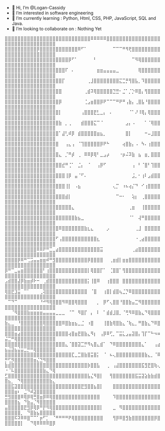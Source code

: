- 👋 Hi, I’m @Logan-Cassidy
- 👀 I’m interested in software engineering
- 🌱 I’m currently learning : Python, Html, CSS, PHP, JavaScript, SQL and Java.
- 💞️ I’m looking to collaborate on : Nothing Yet

⣿⣿⣿⣿⣿⣿⣿⣿⣿⣿⣿⣿⣿⣿⣿⣿⣿⣿⣿⣿⣿⣿⣿⣿⣿⣿⣿⠿⠿⠿⠿⠿⣿⣿⣿⣿⣿⣿⣿⣿⣿⣿⣿⣿⣿⣿⣿⣿⣿⣿⣿⣿⣿⣿⣿⣿⣿⣿⣿⣿⣿⣿⣿⣿⣿
⣿⣿⣿⣿⣿⣿⣿⣿⣿⣿⡿⣿⣿⣿⣿⣿⣿⣿⣿⣿⣿⣿⣿⠿⠋⠁⠀⠀⠀⠀⠀⠀⠀⠀⠉⠉⠉⠛⠻⢟⣿⣿⣿⣿⣿⣿⣿⣿⣿⣿⣿⣿⣿⣿⣿⣿⣿⣿⣿⣿⣿⣿⣿⣿⣿
⣿⣿⣿⣿⣿⣿⣿⣿⣿⣿⣿⣿⣿⣿⣿⣿⣿⣿⣿⣿⡿⠋⠁⠀⠀⠀⠀⠀⠃⠀⠀⠀⠀⠀⠀⠀⠀⠀⠀⠀⠉⠻⢿⣿⣿⣿⣿⣿⣿⣿⣿⣿⣿⣿⣿⣿⣿⣿⣿⣿⣿⣿⣿⣿⣿
⣿⣿⣿⣿⣿⣿⣿⣿⣿⣿⣿⣿⣿⣿⣿⣿⣿⣿⣿⠏⠀⠄⠀⠀⠀⠀⠀⠀⠀⣶⣶⣤⣤⣤⣤⣀⠀⠀⠀⠀⠀⠀⢿⣿⣿⣿⣿⣿⣿⣿⣿⣿⣿⣿⣿⣿⣿⣿⣿⣿⣿⣿⣿⣿⣿
⣿⣿⣿⣿⣿⣿⣿⣿⣿⣿⣿⣿⣿⣿⣿⣿⣿⣿⡏⠀⠀⠀⠀⠀⠀⠀⢀⣸⣿⣿⣿⣿⣿⣿⣿⣿⣍⣉⡛⢻⣿⣧⡀⠹⣿⣿⣿⣿⣿⣿⣿⣿⣿⣿⣿⣿⣿⣿⣿⣿⣿⣿⣿⣿⣿
⣿⣿⣿⣿⣿⣿⣿⣿⣿⣿⣿⣿⣿⣿⣿⣿⣿⣿⠀⠀⠀⠀⠀⠀⠀⢀⣾⠽⢿⣿⣿⣿⣿⣿⣙⣛⠂⣈⠁⡈⡑⠿⣿⡄⢻⣿⣿⣿⣿⣿⣿⣿⣿⣿⣿⣿⣿⣿⣿⣿⣿⣿⣿⣿⣿
⣿⣿⣿⣿⣿⣿⣿⣿⣿⣿⣿⣿⣿⣿⣿⣿⣿⡿⠀⠀⠀⠀⠀⠀⠀⢈⣠⣶⣿⣿⡿⠟⠉⠉⠉⠛⠟⠛⢠⣷⡄⢀⣿⣧⠘⣿⣿⣿⣿⣿⣿⣿⣿⣿⣿⣿⣿⣿⣿⣿⣿⣿⣿⣿⣿
⣿⣿⣿⣿⣿⣿⣿⣿⣿⣿⣿⣿⣿⣿⣿⣿⣿⡇⠀⠀⠀⠀⠀⠀⢠⣿⣿⣿⣟⣃⣀⡄⠀⠄⠀⠀⠀⠀⠀⠈⠁⠜⠸⢿⡄⢿⣿⣿⣿⣿⣿⣿⣿⣿⣿⣿⣿⣿⣿⣿⣿⣿⣿⣿⣿
⣿⣿⣿⣿⣿⣿⣿⣿⣿⣿⣿⣿⣿⣿⣿⣿⣿⣷⠀⡀⢀⠀⠀⠀⣾⣿⣿⣿⣍⠉⠈⠀⠀⠀⠀⠀⠀⠀⣠⡄⠠⠀⠀⠀⠁⠈⢿⣿⣿⣿⣿⣿⣿⣿⣿⣿⣿⣿⣿⣿⣿⣿⣿⣿⣿
⣿⣿⣿⣿⣿⣿⣿⣿⣿⣿⣿⣿⣿⣿⣿⣿⣿⠁⣼⢃⠾⡿⠀⣾⣿⣿⣿⣿⣿⣶⣦⡀⠀⠀⠀⠀⠀⠀⣿⡇⠀⠀⠀⠀⠒⠤⣸⣿⣿⣿⣿⣿⣿⣿⣿⣿⣿⣿⣿⣿⣿⣿⣿⣿⣿
⣿⣿⣿⣿⣿⣿⣿⣿⣿⣿⣿⣿⣿⣿⣿⣿⣿⠀⠀⢠⣄⢠⠀⠈⢹⣿⣿⣿⣿⣿⡿⠟⠓⠀⠀⠀⠀⢴⣿⣷⡄⠠⠀⠳⠄⢰⣿⣿⣿⣿⣿⣿⣿⣿⣿⣿⣿⣿⣿⣿⣿⣿⣿⣿⣿
⣿⣿⣿⣿⣿⣿⣿⣿⣿⣿⣿⣿⣿⣿⣿⣿⣿⣄⠀⡈⠛⡾⠀⢀⠀⠿⠿⡿⢿⠃⣀⣠⡴⠀⠀⠀⠐⡶⠬⠽⣷⠀⣦⠀⣶⡀⣿⣿⣿⣿⣿⣿⣿⣿⣿⣿⣿⣿⣿⣿⣿⣿⣿⣿⣿
⣿⣿⣿⣿⣿⣿⣿⣿⣿⣿⣿⣿⣿⣿⣿⣿⣿⣿⣞⠛⢈⠁⠀⣈⡄⠀⠈⠀⠀⢠⡿⠋⠀⠀⠀⠀⠀⠀⠀⠀⢠⠀⠃⠈⣿⠃⢹⣿⣿⣿⣿⣿⣿⣿⣿⣿⣿⣿⣿⣿⣿⣿⣿⣿⣿
⣿⣿⣿⣿⣿⣿⣿⣿⣿⣿⣿⣿⣿⣿⣿⣿⣿⣿⣿⢸⡿⠀⣤⠈⠋⠄⠀⠀⠀⠀⠀⠀⠀⠀⠀⠀⠀⠀⠀⠀⣨⡀⠂⢰⠇⣠⣾⣿⣿⣿⣿⣿⣿⣿⣿⣿⣿⣿⣿⣿⣿⣿⣿⣿⣿
⣿⣿⣿⣿⣿⣿⣿⣿⣿⣿⣿⣿⣿⣿⣿⣿⣿⣿⣿⢸⡇⠀⠠⣦⠀⠀⠀⠀⠀⠀⠀⠀⠀⠀⢄⡉⠀⠰⠦⢴⡌⠙⠀⠊⢰⣿⣿⣿⣿⣿⣿⣿⣿⣿⣿⣿⣿⣿⣿⣿⣿⣿⣿⣿⣿
⣿⣿⣿⣿⣿⣿⣿⣿⣿⣿⣿⣿⣿⣿⣿⣿⣿⣿⣿⣾⡇⠀⠀⠀⠀⠀⠀⠀⠀⠀⠀⠀⠀⠀⠀⠉⠒⠂⠀⠀⢵⡆⠀⢀⣿⣿⣿⣿⣿⣿⣿⣿⣿⣿⣿⣿⣿⣿⣿⣿⣿⣿⣿⣿⣿
⣿⣿⣿⣿⣿⣿⣿⣿⣿⣿⣿⣿⣿⣿⣿⣿⣿⣿⣿⣿⣿⣄⠀⠀⠀⠀⠀⠀⠀⠀⠀⠀⠀⠀⠀⠀⠀⠀⠀⢀⣶⠀⠀⢸⣿⣿⣿⣿⣿⣿⣿⣿⣿⣿⣿⣿⣿⣿⣿⣿⣿⣿⣿⣿⣿
⣿⣿⣿⣿⣿⣿⣿⣿⣿⣿⣿⣿⣿⣿⣿⣿⣿⣿⣿⣿⣿⣿⣷⣦⣀⠀⠀⠀⠀⠀⠀⠀⠀⠀⠀⠀⠀⠀⠀⠈⠁⠀⢼⠛⣿⣿⣿⣿⣿⣿⣿⣿⣿⣿⣿⣿⣿⣿⣿⣿⣿⣿⣿⣿⣿
⣿⣿⣿⣿⣿⣿⣿⣿⣿⣿⣿⣿⣿⣿⣿⣿⣿⠿⣿⣿⣿⣿⣿⣿⣿⣷⣆⣄⠀⠀⠀⠀⡠⠀⠀⠀⠀⠀⠀⠀⠀⢀⣸⠀⣿⣿⣿⣿⣿⣿⣿⣿⣿⣿⣿⣿⣿⣿⣿⣿⣿⣿⣿⣿⣿
⣿⣿⣿⣿⣿⣿⣿⣿⣿⣿⣿⣿⣿⣿⣿⣿⠋⢠⣿⣿⣿⣿⣿⣿⣿⣿⣿⣿⣿⣆⠀⠀⠀⠀⠀⠀⠀⠀⠀⠀⠀⠐⢀⣴⣿⣿⣿⣿⣿⣿⣿⣿⣿⣿⣿⣿⣿⣿⣿⣿⣿⣿⣿⣿⣿
⣿⣿⣿⣿⣿⣿⣿⣿⣿⣿⠿⠿⠟⠛⣉⣀⣴⣿⣿⣿⣿⣿⣿⣿⣿⣿⣿⣿⣿⣿⣭⠀⠀⠀⠀⠀⠀⠀⠀⠀⢀⣴⣿⣿⣿⣿⣿⣿⣿⣿⣿⣿⣿⣿⣿⣿⣿⣿⣿⣿⣿⣿⣿⣿⣿
⣿⣿⣿⣿⡿⠿⠛⢉⣩⣤⣤⣶⣶⠾⠛⣻⣿⣿⣿⣿⣿⣿⣿⣿⣿⣿⡿⣿⣿⣿⣿⠀⠀⢀⣶⣾⡇⣶⣶⣿⣿⣿⣿⣿⣿⣿⣿⣿⣿⣿⣿⣿⣿⣿⣿⣿⣿⣿⣿⣿⣿⣿⣿⣿⣿
⡿⠛⠉⣀⣤⣶⣿⣿⣿⣿⣿⣿⠃⢰⣿⣿⣿⣿⣿⣿⣿⣿⣿⣿⣿⣿⡇⢿⣿⣿⡏⠁⠀⢈⣿⣿⠁⢻⣿⣿⣿⣿⣿⣿⣿⣿⣿⣿⣿⣿⣿⣿⣿⣿⣿⣿⣿⣿⣿⣿⣿⣿⣿⣿⣿
⣠⣾⣿⣿⣼⡿⣷⣶⡾⠗⠒⠀⢀⣾⣿⣿⣿⣿⣿⣿⣿⣿⣿⣿⣿⣿⡅⢸⣿⠿⠀⠀⢰⣿⣿⣿⠀⣿⣿⣿⣿⣿⣿⣿⣿⣿⣿⣿⣿⣿⣿⣿⣿⣿⣿⣿⣿⣿⣿⣿⣿⣿⣿⣿⣿
⢿⣿⣟⣹⣭⠀⠉⠁⠀⠀⠀⢀⢽⣿⣿⣿⣿⣿⣿⣿⣿⣿⣿⣿⣿⣿⠀⠈⣿⠀⠀⢰⣿⡇⣾⣿⢦⣈⡙⠿⣿⣿⣿⣿⣿⣿⣿⣿⣿⣿⣿⣿⣿⣿⣿⣿⣿⣿⣿⣿⣿⣿⣿⣿⣿
⠀⠉⠙⠉⠀⠀⠀⠀⠀⠀⠀⠘⠚⠻⢿⣿⣿⣿⠻⠿⣿⣿⢿⣿⣿⣿⠀⠀⠀⡀⠀⡿⠋⢄⣿⣿⠘⣿⣿⣷⣤⣉⠻⣿⣿⣿⣿⣿⣿⣿⣿⣿⣿⣿⣿⣿⣿⣿⣿⣿⣿⣿⣿⣿⣿
⠀⠀⠈⠻⣿⣿⣿⣷⣶⣶⣶⣶⣤⣤⣤⣤⣀⣀⣀⠀⠈⠉⠀⠻⣿⡏⠀⡄⠀⠇⠀⠁⣾⣾⣸⣿⡀⠈⢛⠻⠿⣿⣷⣄⠙⢿⣿⣿⣿⣿⣿⣿⣿⣿⣿⣿⣿⣿⣿⣿⣿⣿⣿⣿⣿
⣷⣄⣀⠀⠘⣿⣿⣿⣿⣿⣿⣿⢿⣿⣿⣿⣿⣿⠿⣿⣷⣶⣦⣀⣈⠀⠰⣿⠀⠀⠀⢸⣿⣷⢿⣿⣷⣄⠈⢷⣄⡀⠛⣿⣷⣄⠙⠿⣿⣿⣿⣿⣿⣿⣿⣿⣿⣿⣿⣿⣿⣿⣿⣿⣿
⣿⣿⣿⣶⣴⣿⣿⣿⣿⣿⣿⣿⣿⣿⣿⣿⣿⣿⣿⣿⢴⣿⣶⣟⣿⣷⣄⠻⡆⠀⢠⡿⠿⢋⡀⠉⣭⣅⣠⣤⣽⣿⡄⢹⡏⠉⠓⠲⠶⣬⣉⠛⢿⣿⣿⣿⣿⣿⣿⣿⣿⣿⣿⣿⣿
⣿⣿⣿⣿⣿⣿⣿⣿⣿⣿⣿⣿⣿⣿⣿⣿⣿⣿⣿⣄⠈⣿⣿⣽⣉⡛⠻⢦⣿⣄⣾⠁⠀⠙⠿⣿⣿⣿⣿⣿⣿⣿⣿⣄⠁⠀⠀⢠⣴⣦⣬⣽⣦⣬⣭⣉⡛⠛⢿⣿⣿⣿⣿⣿⣿
⣿⣿⣿⣿⣿⣿⣿⣿⣿⣿⣿⣿⣿⣿⣿⣿⣿⣿⣿⣿⣿⣏⣀⣉⣿⣷⣿⣭⣿⡅⠀⠈⠀⠦⢄⣿⣿⣿⣿⣿⣿⣿⣿⣿⣷⣄⡀⠈⠿⡛⢋⡻⣿⣿⣿⣿⣿⣿⣶⣌⣙⠻⣿⣿⣿
⣷⣾⣿⣿⣿⣿⣿⣿⣿⣿⣿⣿⣿⣿⣿⣿⣿⣿⣿⣿⣿⣿⣿⣿⣿⣿⡷⣿⣿⣧⠀⠀⢀⠀⢠⣼⣿⣿⣿⣿⣿⣿⣿⣯⣻⣟⣿⢷⢄⠐⠈⠧⣿⣿⣿⣿⣿⣿⣿⣿⣿⣷⣄⠙⢿
⣋⣿⣿⣿⣿⣿⣿⣿⣿⣿⣿⣿⣿⣿⣿⣿⣿⣿⣿⣿⣿⣿⣿⣿⣿⣿⣧⣌⠻⣿⡇⠀⠀⢻⣿⣿⣿⣿⣿⣿⣿⣯⣭⣽⣵⣷⣷⣾⣿⣿⣦⡀⠀⠙⢿⣿⣿⣿⣿⣿⣿⣿⣿⣷⣄
⣿⣿⣯⣽⣿⣿⣿⣿⣿⣿⣿⣿⣿⣿⣿⣿⣿⣿⣿⣿⣿⣿⣿⣿⣟⣻⣿⣿⣦⣿⡇⠀⠀⠀⣿⣿⣿⣿⣿⣿⣿⣿⣿⣿⣿⣿⣿⣿⣿⣿⣿⣿⣶⠆⠀⣈⠙⠾⣽⣿⣿⣿⣿⣿⣿
⣛⣻⣿⣿⣿⠿⢿⡿⢿⣛⣿⣶⡿⠿⢿⣿⣿⣿⣿⣿⣿⣿⣿⣿⣿⣿⣿⣿⣿⣿⠀⠀⠀⠀⠹⣿⣿⣿⣿⣿⣿⣿⣿⣿⣿⣿⣿⣿⣿⣿⣿⣿⣿⣦⠀⠙⣷⣤⡈⠻⣿⣿⣿⣿⣿
⣤⣿⣿⣿⣿⣿⣟⣻⡿⢿⡿⠛⡟⠻⢿⣿⣿⣿⣿⣿⣿⣿⣿⣿⣿⣿⣿⣿⣿⣿⡇⠀⠀⠀⣀⠀⠻⣿⣿⣿⣿⣿⣿⣿⣿⣿⣿⣿⣿⣿⣿⣿⣿⣿⡀⠀⠙⣿⣷⣦⣿⣿⣿⣿⣿
⣿⣿⣿⠯⠽⠿⠿⣿⠉⠉⠁⡶⠋⡁⠀⠈⠛⠛⠛⠛⠟⢿⣿⣿⣿⣿⣿⣿⣿⣿⣿⠀⠀⠀⢻⡿⠿⣿⣻⣷⣿⣿⣿⣿⣿⣿⣿⡿⣿⣿⣿⣿⣿⣿⡇⠀⠀⠙⢿⠿⠿⠿⠿⣿⡿

<!---
Logan-Cassidy/Logan-Cassidy is a ✨ special ✨ repository because its `README.md` (this file) appears on your GitHub profile.
You can click the Preview link to take a look at your changes.
--->
